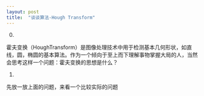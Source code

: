 ```yaml
---
layout: post
title:  "谈谈算法-Hough Transform"
---
```

0.
霍夫变换（HoughTransform）是图像处理技术中用于检测基本几何形状，如直线，圆，椭圆的基本算法。作为一个倾向于至上而下理解事物掌握大局的人，当然会思考这样一个问题：霍夫变换的思想是什么？

1.
先放一放上面的问题，来看一个比较实际的问题


